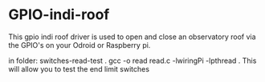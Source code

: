 # GPIO-indi-roof

This gpio indi roof driver is used to open and close an observatory roof via the GPIO's on your Odroid or Raspberry pi.


in folder: switches-read-test .
gcc -o read read.c -lwiringPi -lpthread .
This will allow you to test the end limit switches
